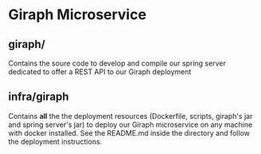 # Giraph Microservice

## giraph/
Contains the soure code to develop and compile our spring server dedicated to offer a REST API to our Giraph deployment

## infra/giraph
Contains __all__ the the deployment resources (Dockerfile, scripts, giraph's jar and spring server's jar) to deploy our Giraph microservice on any machine with docker installed.
See the README.md inside the directory and follow the deployment instructions.
